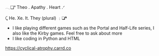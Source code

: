 <!---
apathyosis/apathyosis is a ✨ special ✨ repository because its `README.md` (this file) appears on your GitHub profile.
You can click the Preview link to take a look at your changes.
--->
𓂃❏❜ Theo . Apathy . Heart .ᐟ

⤹ He. Xe. It. They (plural) ﹕❏❜

- I like playing different games such as the Portal and Half-Life series, I also like the Kirby games. Feel free to ask about more
- I like coding in Python and HTML

https://cyclical-atrophy.carrd.co
